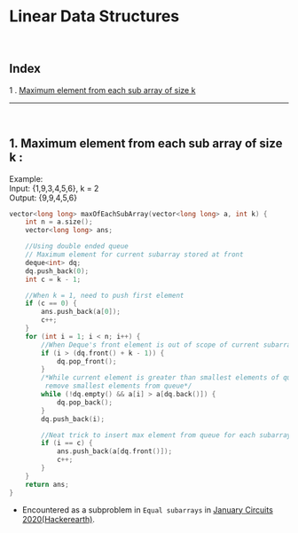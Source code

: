 # Linear Data Structures

<br>

## Index

1 . [Maximum element from each sub array of size k](#maximum-element-from-each-sub-array-of-size-k)

---

<br>

## 1. Maximum element from each sub array of size k :

Example: <br>
Input:
{1,9,3,4,5,6},
k = 2 <br>
Output:
{9,9,4,5,6}

```cpp
vector<long long> maxOfEachSubArray(vector<long long> a, int k) {
    int n = a.size();
    vector<long long> ans;

    //Using double ended queue
    // Maximum element for current subarray stored at front
    deque<int> dq;
    dq.push_back(0);
    int c = k - 1;

    //When k = 1, need to push first element
    if (c == 0) {
        ans.push_back(a[0]);
        c++;
    }
    for (int i = 1; i < n; i++) {
        //When Deque's front element is out of scope of current subarray considered
        if (i > (dq.front() + k - 1)) {
            dq.pop_front();
        }
        /*While current element is greater than smallest elements of queue,
         remove smallest elements from queue*/
        while (!dq.empty() && a[i] > a[dq.back()]) {
            dq.pop_back();
        }
        dq.push_back(i);

        //Neat trick to insert max element from queue for each subarray
        if (i == c) {
            ans.push_back(a[dq.front()]);
            c++;
        }
    }
    return ans;
}

```

- Encountered as a subproblem in `Equal subarrays` in [January Circuits 2020(Hackerearth)](https://www.hackerearth.com/challenges/competitive/january-circuits-20/).
